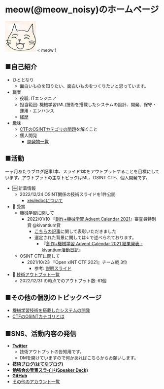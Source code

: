 # meow(@meow_noisy)のホームページ

<img src="me.jpg" width="100px"> < meow !


## ■自己紹介
- ひととなり
    - 面白いものを知りたい、面白いものをつくりたいと思っています。
- 職業
    - 役職: ITエンジニア
    - 担当範囲: 機械学習(ML)技術を搭載したシステムの設計、開発、保守・運用・エンハンス
    - [経歴](career.md)
- 趣味
    - [CTFのOSINTカテゴリの問題](/osint_ctf/about_osint_ctf.md)を解くこと
    - 個人開発
        - [開発物一覧](/my_products/my_products.md)


## ■活動
一ヶ月あたりブログ記事1本、スライド1本をアウトプットすることを目標にしています。アウトプットの主なトピックはML、OSINT CTF、個人開発です。

- 🆕  新着情報
    - 2022/12/24 OSINT関係の技術スライドを1件公開
        - [xeuledocについて](https://speakerdeck.com/meow_noisy/xeuledocnituite)
- 🎉  受賞
    - 機械学習に関して
        - 2022/01/10 『[創作+機械学習 Advent Calendar 2021](https://kivantium.hateblo.jp/entry/advent-calendar-2021)』審査員特別賞 @kivantium賞
            - [こちらの記事](https://meow-memow.hatenablog.com/entry/2021/12/31/231636)に関して表彰いただきました
            - 選定された背景に関しては↓で述べられております。
                - 『[創作+機械学習 Advent Calendar 2021 結果発表 - kivantium活動日記](https://kivantium.hateblo.jp/entry/advent-calendar-2021-result)』
    - OSINT CTFに関して
        - 2021/10/23 『Open xINT CTF 2021』チーム戦 3位
            - 参考: [説明スライド](https://speakerdeck.com/meow_noisy/xintctf2021)
- 📝 [技術アウトプット一覧](output.md)
    - 2022/12/31 の時点でのアウトプット数: 61個


## ■その他の個別のトピックページ
- [機械学習技術を搭載したシステムの開発](ml_production/ml_prod_portal.md)
- [CTFのOSINTカテゴリとは](/osint_ctf/about_osint_ctf.md)


## ■SNS、活動内容の発信
- [**Twitter**](http://twitter.com/meow_noisy)
    - 技術アウトプットの告知用です。
    - DMを開けていますので何かあればこちらからお願いします。
- [**技術ブログ(はてなブログ)**](https://meow-memow.hatenablog.com/)
- [**勉強会の発表スライド(Speaker Deck)**](https://speakerdeck.com/meow_noisy)
- [**GitHub**](https://github.com/meow-noisy)
- [その他のアカウント一覧](sns.md)


